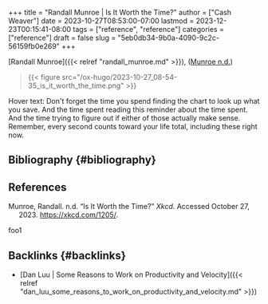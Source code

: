 +++
title = "Randall Munroe | Is It Worth the Time?"
author = ["Cash Weaver"]
date = 2023-10-27T08:53:00-07:00
lastmod = 2023-12-23T00:15:41-08:00
tags = ["reference", "reference"]
categories = ["reference"]
draft = false
slug = "5eb0db34-9b0a-4090-9c2c-56159fb0e269"
+++

[Randall Munroe]({{< relref "randall_munroe.md" >}}), (<a href="#citeproc_bib_item_1">Munroe n.d.</a>)

> {{< figure src="/ox-hugo/2023-10-27_08-54-35_is_it_worth_the_time.png" >}}

Hover text: Don't forget the time you spend finding the chart to look up what you save. And the time spent reading this reminder about the time spent. And the time trying to figure out if either of those actually make sense. Remember, every second counts toward your life total, including these right now.


## Bibliography {#bibliography}

## References

<style>.csl-entry{text-indent: -1.5em; margin-left: 1.5em;}</style><div class="csl-bib-body">
  <div class="csl-entry"><a id="citeproc_bib_item_1"></a>Munroe, Randall. n.d. “Is It Worth the Time?” <i>Xkcd</i>. Accessed October 27, 2023. <a href="https://xkcd.com/1205/">https://xkcd.com/1205/</a>.</div>
</div>

foo1


## Backlinks {#backlinks}

-   [Dan Luu | Some Reasons to Work on Productivity and Velocity]({{< relref "dan_luu_some_reasons_to_work_on_productivity_and_velocity.md" >}})
